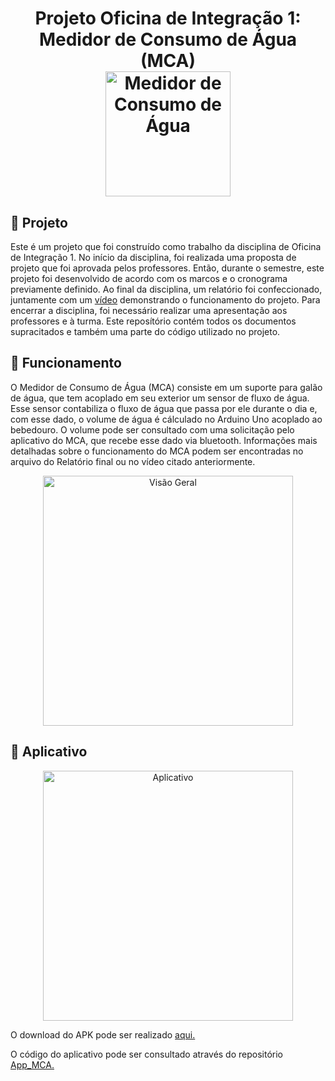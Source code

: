 <h1 align="center">
    Projeto Oficina de Integração 1:
    <br>Medidor de Consumo de Água (MCA)<br/>
    <img alt="Medidor de Consumo de Água" height="200px" src="https://user-images.githubusercontent.com/51447706/120089918-06d32500-c0d5-11eb-9c49-43ccbf037d54.png" />
</h1>

## :construction_worker: Projeto
Este é um projeto que foi construído como trabalho da disciplina de Oficina de Integração 1. No início da disciplina, foi realizada uma proposta de projeto que foi aprovada pelos professores. Então, durante o semestre, este projeto foi desenvolvido de acordo com os marcos e o cronograma previamente definido. Ao final da disciplina, um relatório foi confeccionado, juntamente com um <a href="https://www.youtube.com/watch?v=pmsYLbH6pVo">vídeo</a> demonstrando o funcionamento do projeto. Para encerrar a disciplina, foi necessário realizar uma apresentação aos professores e à turma. Este reposítório contém todos os documentos supracitados e também uma parte do código utilizado no projeto.


## :bookmark: Funcionamento
O Medidor de Consumo de Água (MCA) consiste em um suporte para galão de água, que tem acoplado em seu exterior um sensor de fluxo de água. Esse sensor 
contabiliza o fluxo de água que passa por ele durante o dia e, com esse dado, o volume de água é cálculado no Arduino Uno acoplado ao bebedouro. O volume pode ser consultado com uma solicitação pelo aplicativo do MCA, que recebe esse dado via bluetooth. Informações mais detalhadas sobre o funcionamento do MCA podem ser encontradas no arquivo do Relatório final ou no vídeo citado anteriormente. 

<p align="center">
<img alt="Visão Geral" height="400px" src="https://user-images.githubusercontent.com/51447706/120090538-dc379b00-c0d9-11eb-8a51-a4f6f3c68f5d.jpg" />
</p>

## :iphone: Aplicativo

<p align="center">
<img alt="Aplicativo" height="400px" src="https://user-images.githubusercontent.com/51447706/120090207-18b5c780-c0d7-11eb-8a28-81c48522fbec.png" />
</p>

O download do APK pode ser realizado <a href="https://mca.gabriellinke.tech">aqui.</a>

O código do aplicativo pode ser consultado através do repositório <a href="https://github.com/gabriellinke/App_MCA">App_MCA.</a>
